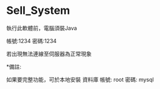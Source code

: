 # Sell_System

執行此軟體前，電腦須裝Java 

帳號:1234
密碼:1234

若出現無法連線至伺服器為正常現象


*備註:

如果要完整功能，可於本地安裝 資料庫
帳號: root 
密碼: mysql
